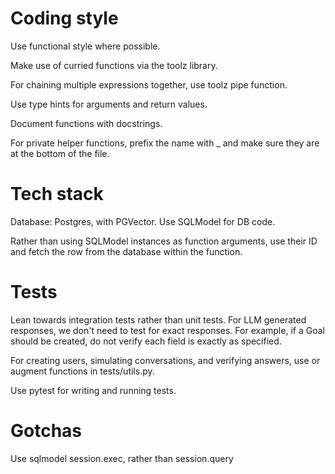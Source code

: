 # Coding style

Use functional style where possible. 

Make use of curried functions via the toolz library.

For chaining multiple expressions together, use toolz pipe function.

Use type hints for arguments and return values.

Document functions with docstrings.

For private helper functions, prefix the name with _ and make sure they are at the bottom of the file.


# Tech stack

Database: Postgres, with PGVector. Use SQLModel for DB code.

Rather than using SQLModel instances as function arguments, use their ID and fetch the row from the database within the function.

# Tests

Lean towards integration tests rather than unit tests. For LLM generated responses, we don't need to test for exact responses. For example, if a Goal should be created, do not verify each field is exactly as specified.

For creating users, simulating conversations, and verifying answers, use or augment functions in tests/utils.py. 

Use pytest for writing and running tests.

# Gotchas

Use sqlmodel session.exec, rather than session.query

